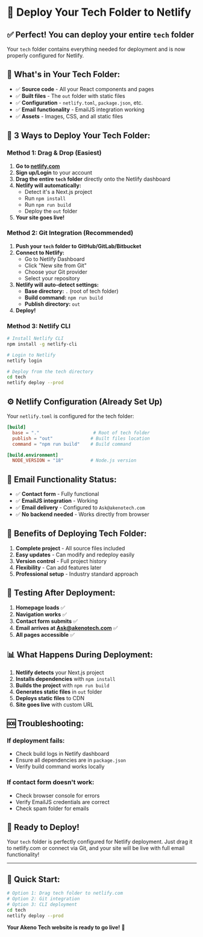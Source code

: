 # 🚀 Deploy Your Tech Folder to Netlify

## ✅ Perfect! You can deploy your entire `tech` folder

Your `tech` folder contains everything needed for deployment and is now properly configured for Netlify.

## 📁 What's in Your Tech Folder:
- ✅ **Source code** - All your React components and pages
- ✅ **Built files** - The `out` folder with static files
- ✅ **Configuration** - `netlify.toml`, `package.json`, etc.
- ✅ **Email functionality** - EmailJS integration working
- ✅ **Assets** - Images, CSS, and all static files

## 🚀 3 Ways to Deploy Your Tech Folder:

### Method 1: Drag & Drop (Easiest)
1. **Go to [netlify.com](https://netlify.com)**
2. **Sign up/Login** to your account
3. **Drag the entire `tech` folder** directly onto the Netlify dashboard
4. **Netlify will automatically:**
   - Detect it's a Next.js project
   - Run `npm install`
   - Run `npm run build`
   - Deploy the `out` folder
5. **Your site goes live!**

### Method 2: Git Integration (Recommended)
1. **Push your `tech` folder to GitHub/GitLab/Bitbucket**
2. **Connect to Netlify:**
   - Go to Netlify Dashboard
   - Click "New site from Git"
   - Choose your Git provider
   - Select your repository
3. **Netlify will auto-detect settings:**
   - **Base directory:** `.` (root of tech folder)
   - **Build command:** `npm run build`
   - **Publish directory:** `out`
4. **Deploy!**

### Method 3: Netlify CLI
```bash
# Install Netlify CLI
npm install -g netlify-cli

# Login to Netlify
netlify login

# Deploy from the tech directory
cd tech
netlify deploy --prod
```

## ⚙️ Netlify Configuration (Already Set Up)

Your `netlify.toml` is configured for the tech folder:

```toml
[build]
  base = "."                    # Root of tech folder
  publish = "out"              # Built files location
  command = "npm run build"    # Build command

[build.environment]
  NODE_VERSION = "18"          # Node.js version
```

## 📧 Email Functionality Status:
- ✅ **Contact form** - Fully functional
- ✅ **EmailJS integration** - Working
- ✅ **Email delivery** - Configured to `Ask@akenotech.com`
- ✅ **No backend needed** - Works directly from browser

## 🎯 Benefits of Deploying Tech Folder:

1. **Complete project** - All source files included
2. **Easy updates** - Can modify and redeploy easily
3. **Version control** - Full project history
4. **Flexibility** - Can add features later
5. **Professional setup** - Industry standard approach

## 🧪 Testing After Deployment:

1. **Homepage loads** ✅
2. **Navigation works** ✅
3. **Contact form submits** ✅
4. **Email arrives at Ask@akenotech.com** ✅
5. **All pages accessible** ✅

## 📊 What Happens During Deployment:

1. **Netlify detects** your Next.js project
2. **Installs dependencies** with `npm install`
3. **Builds the project** with `npm run build`
4. **Generates static files** in `out` folder
5. **Deploys static files** to CDN
6. **Site goes live** with custom URL

## 🆘 Troubleshooting:

### If deployment fails:
- Check build logs in Netlify dashboard
- Ensure all dependencies are in `package.json`
- Verify build command works locally

### If contact form doesn't work:
- Check browser console for errors
- Verify EmailJS credentials are correct
- Check spam folder for emails

## 🎉 Ready to Deploy!

Your `tech` folder is perfectly configured for Netlify deployment. Just drag it to netlify.com or connect via Git, and your site will be live with full email functionality!

---

## 🚀 Quick Start:

```bash
# Option 1: Drag tech folder to netlify.com
# Option 2: Git integration
# Option 3: CLI deployment
cd tech
netlify deploy --prod
```

**Your Akeno Tech website is ready to go live!** 🎉


